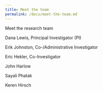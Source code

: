 ```yaml
---
title: Meet the team
permalink: /docs/meet-the-team.md
---
```


Meet the research team

Dana Lewis, Principal Investigator (PI)

Erik Johnston, Co-/Administrative Investigator

Eric Hekler, Co-Investigator

John Harlow

Sayali Phatak

Keren Hirsch
